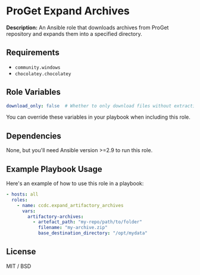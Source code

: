 # ProGet Expand Archives

**Description:**
An Ansible role that downloads archives from ProGet repository and expands them into a specified directory.

## Requirements

- `community.windows`
- `chocolatey.chocolatey` 

## Role Variables

```yaml
download_only: false  # Whether to only download files without extracting them
```

You can override these variables in your playbook when including this role.

## Dependencies

None, but you'll need Ansible version >=2.9 to run this role.

## Example Playbook Usage

Here's an example of how to use this role in a playbook:

```yaml
- hosts: all
  roles:
    - name: ccdc.expand_artifactory_archives
      vars:
        artifactory-archives:
          - artefact_path: "my-repo/path/to/folder"
            filename: "my-archive.zip"
            base_destination_directory: "/opt/mydata"
```
## License
MIT / BSD
